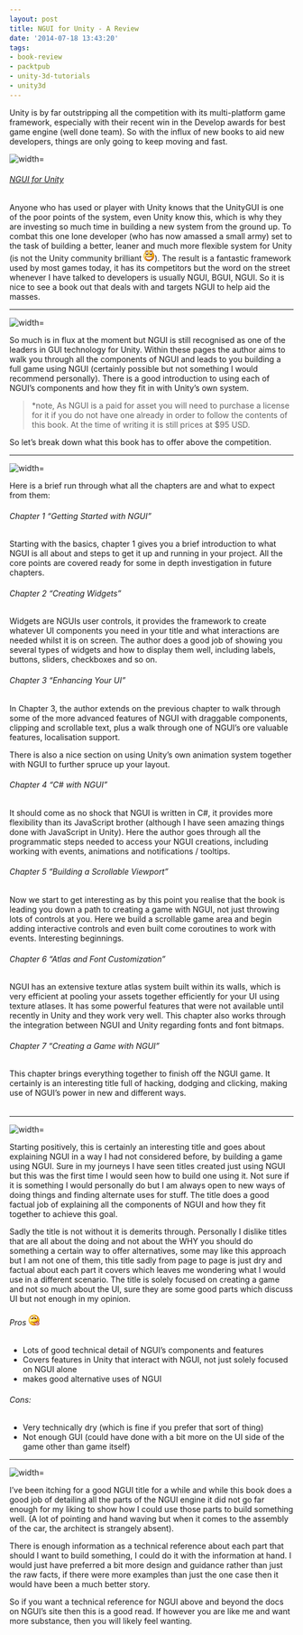 ```yaml
---
layout: post
title: NGUI for Unity - A Review
date: '2014-07-18 13:43:20'
tags:
- book-review
- packtpub
- unity-3d-tutorials
- unity3d
---
```


Unity is by far outstripping all the competition with its multi-platform game framework, especially with their recent win in the Develop awards for best game engine (well done team).  So with the influx of new books to aid new developers, things are only going to keep moving and fast.

![width=](http://www.packtpub.com/sites/default/files/8667OT_NGUI%20for%20Unity_Mini%20(MnM).jpg)

###### [NGUI for Unity](http://bit.ly/VXvd9I)

Anyone who has used or player with Unity knows that the UnityGUI is one of the poor points of the system, even Unity know this, which is why they are investing so much time in building a new system from the ground up.  To combat this one lone developer (who has now amassed a small army) set to the task of building a better, leaner and much more flexible system for Unity (is not the Unity community brilliant ![Open-mouthed smile](/assets/img/wordpress/2014/07/wlEmoticon-openmouthedsmile.png)).  The result is a fantastic framework used by most games today, it has its competitors but the word on the street whenever I have talked to developers is usually NGUI, BGUI, NGUI.  So it is nice to see a book out that deals with and targets NGUI to help aid the masses.

* * *

![width=](http://i0.wp.com/1.bp.blogspot.com/_Un0JJ6ChsQE/TDMGeB1LpyI/AAAAAAAAABU/VORQN7I2LVg/s1600/27.jpg?w=660)

So much is in flux at the moment but NGUI is still recognised as one of the leaders in GUI technology for Unity.  Within these pages the author aims to walk you through all the components of NGUI and leads to you building a full game using NGUI (certainly possible but not something I would recommend personally).  There is a good introduction to using each of NGUI’s components and how they fit in with Unity’s own system.

> \*note,  As NGUI is a paid for asset you will need to purchase a license for it if you do not have one already in order to follow the contents of this book.  At the time of writing it is still prices at $95 USD.

So let’s break down what this book has to offer above the competition.

* * *

![width=](http://i2.wp.com/1.bp.blogspot.com/-ura1_XT2-2g/Twob02iku-I/AAAAAAAAAKo/U4Uhirf68K0/s1600/HiRes.jpg?resize=361%2C301)

Here is a brief run through what all the chapters are and what to expect from them:

###### Chapter 1 “Getting Started with NGUI”

Starting with the basics, chapter 1 gives you a brief introduction to what NGUI is all about and steps to get it up and running in your project.   All the core points are covered ready for some in depth investigation in future chapters.

###### Chapter 2 “Creating Widgets”

Widgets are NGUIs user controls, it provides the framework to create whatever UI components you need in your title and what interactions are needed whilst it is on screen.  The author does a good job of showing you several types of widgets and how to display them well, including labels, buttons, sliders, checkboxes and so on.

###### Chapter 3 “Enhancing Your UI”

In Chapter 3, the author extends on the previous chapter to walk through some of the more advanced features of NGUI with draggable components, clipping and scrollable text, plus a walk through one of NGUI’s ore valuable features, localisation support.

There is also a nice section on using Unity’s own animation system together with NGUI to further spruce up your layout.

###### Chapter 4 “C# with NGUI”

It should come as no shock that NGUI is written in C#, it provides more flexibility than its JavaScript brother (although I have seen amazing things done with JavaScript in Unity).  Here the author goes through all the programmatic steps needed to access your NGUI creations, including working with events, animations and notifications / tooltips.

###### Chapter 5 “Building a Scrollable Viewport”

Now we start to get interesting as by this point you realise that the book is leading you down a path to creating a game with NGUI, not just throwing lots of controls at you.  Here we build a scrollable game area and begin adding interactive controls and even built come coroutines to work with events.  Interesting beginnings.

###### Chapter 6 “Atlas and Font Customization”

NGUI has an extensive texture atlas system built within its walls, which is very efficient at pooling your assets together efficiently for your UI using texture atlases.   It has some powerful features that were not available until recently in Unity and they work very well.  This chapter also works through the integration between NGUI and Unity regarding fonts and font bitmaps.

###### Chapter 7 “Creating a Game with NGUI”

This chapter brings everything together to finish off the NGUI game.   It certainly is an interesting title full of hacking, dodging and clicking, making use of NGUI’s power in new and different ways.

###### 

###### 

* * *

![width=](http://i2.wp.com/1.bp.blogspot.com/-YJZ1X0X20x8/T6MOhBQk54I/AAAAAAAAB-8/WgJn-q4Ohaw/s1600/My+Thoughts.png?resize=354%2C109)

Starting positively, this is certainly an interesting title and goes about explaining NGUI in a way I had not considered before, by building a game using NGUI.  Sure in my journeys I have seen titles created just using NGUI but this was the first time I would seen how to build one using it.  Not sure if it is something I would personally do but I am always open to new ways of doing things and finding alternate uses for stuff.  The title does a good factual job of explaining all the components of NGUI and how they fit together to achieve this goal.

Sadly the title is not without it is demerits through. Personally I dislike titles that are all about the doing and not about the WHY you should do something a certain way to offer alternatives, some may like this approach but I am not one of them, this title sadly from page to page is just dry and factual about each part it covers which leaves me wondering what I would use in a different scenario.  The title is solely focused on creating a game and not so much about the UI, sure they are some good parts which discuss UI but not enough in my opinion.

 

###### Pros ![Smile with tongue out](/assets/img/wordpress/2014/07/wlEmoticon-smilewithtongueout.png)

- Lots of good technical detail of NGUI’s components and features
- Covers features in Unity that interact with NGUI, not just solely focused on NGUI alone
- makes good alternative uses of NGUI

###### Cons:

- Very technically dry (which is fine if you prefer that sort of thing)
- Not enough GUI (could have done with a bit more on the UI side of the game other than game itself)

* * *

![width=](http://i2.wp.com/www.magicalmaths.org/wp-content/uploads/2012/11/conclusion-introduction-starter-plenary.jpg?w=660)

I’ve been itching for a good NGUI title for a while and while this book does a good job of detailing all the parts of the NGUI engine it did not go far enough for my liking to show how I could use those parts to build something well. (A lot of pointing and hand waving but when it comes to the assembly of the car, the architect is strangely absent).

There is enough information as a technical reference about each part that should I want to build something, I could do it with the information at hand. I would just have preferred a bit more design and guidance rather than just the raw facts, if there were more examples than just the one case then it would have been a much better story.

So if you want a technical reference for NGUI above and beyond the docs on NGUI’s site then this is a good read. If however you are like me and want more substance, then you will likely feel wanting.

